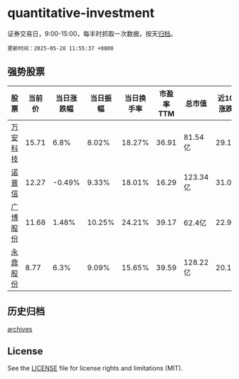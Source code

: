 # quantitative-investment

证券交易日，9:00-15:00，每半时抓取一次数据，按天[归档](archives)。

`更新时间：2025-05-28 11:55:37 +0800`

## 强势股票

|股票|当前价|当日涨跌幅|当日振幅|当日换手率|市盈率TTM|总市值|近10日涨跌幅|
|----|----|----|----|----|----|----|----|
|[万安科技](https://xueqiu.com/S/SZ002590)|15.71|6.8%|8.02%|18.27%|36.91|81.54亿|29.19%|
|[诺普信](https://xueqiu.com/S/SZ002215)|12.27|-0.49%|9.33%|18.01%|16.29|123.34亿|31.09%|
|[广博股份](https://xueqiu.com/S/SZ002103)|11.68|1.48%|10.25%|24.21%|39.17|62.4亿|22.95%|
|[永鼎股份](https://xueqiu.com/S/SH600105)|8.77|6.3%|9.09%|15.65%|39.59|128.22亿|20.14%|

## 历史归档

[archives](archives)

## License

See the [LICENSE](LICENSE) file for license rights and limitations (MIT).